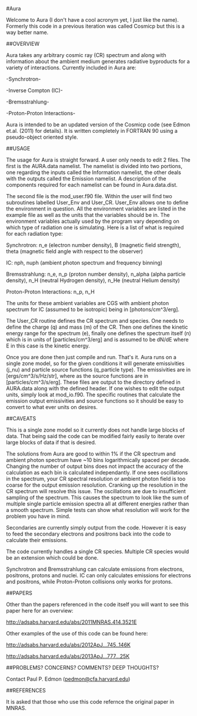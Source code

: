 #Aura

Welcome to Aura (I don't have a cool acronym yet, I just like the name). Formerly this code in a previous iteration was called Cosmicp but this is a way better name.  

##OVERVIEW

Aura takes any arbitrary cosmic ray (CR) spectrum and along with information about the ambient medium generates radiative byproducts for a variety of interactions.  Currently included in Aura are:

-Synchrotron-

-Inverse Compton (IC)-

-Bremsstrahlung-

-Proton-Proton Interactions-

Aura is intended to be an updated version of the Cosmicp code (see Edmon et.al. (2011) for details).  It is written completely in FORTRAN 90 using a pseudo-object oriented style.

##USAGE

The usage for Aura is straight forward.  A user only needs to edit 2 files.  The first is the AURA.data namelist.  The namelist is divided into two portions, one regarding the inputs called the Information namelist, the other deals with the outputs called the Emission namelist.  A description of the components required for each namelist can be found in Aura.data.dist.

The second file is the mod_user.f90 file.  Within the user will find two subroutines labelled User_Env and User_CR.  User_Env allows one to define the environment in question.  All the environment variables are listed in the example file as well as the units that the variables should be in.  The environment variables actually used by the program vary depending on which type of radiation one is simulating.  Here is a list of what is required for each radiation type:

Synchrotron: n_e (electron number density), B (magnetic field strength), theta (magnetic field angle with respect to the observer)

IC: nph, nuph (ambient photon spectrum and frequency binning)

Bremsstrahlung: n_e, n_p (proton number density), n_alpha (alpha particle density), n_H (neutral Hydrogen density), n_He (neutral Helium density)

Proton-Proton Interactions: n_p, n_H

The units for these ambient variables are CGS with ambient photon spectrum for IC (assumed to be isotropic) being in [photons/cm^3/erg].

The User_CR routine defines the CR spectrum and species. One needs to define the charge (q) and mass (m) of the CR.  Then one defines the kinetic energy range for the spectrum (e), finally one defines the spectrum itself (n) which is in units of [particles/cm^3/erg] and is assumed to be dN/dE where E in this case is the kinetic energy.

Once you are done then just compile and run.  That's it.  Aura runs on a single zone model, so for the given conditions it will generate emissivities (j_nu) and particle source functions (q_particle type).  The emissivities are in [ergs/cm^3/s/Hz/str], where as the source functions are in [particles/cm^3/s/erg].  These files are output to the directory defined in AURA.data along with the defined header.  If one wishes to edit the output units, simply look at mod_io.f90.  The specific routines that calculate the emission output emissivities and source functions so it should be easy to convert to what ever units on desires.

##CAVEATS

This is a single zone model so it currently does not handle large blocks of data.  That being said the code can be modified fairly easily to iterate over large blocks of data if that is desired.

The solutions from Aura are good to within 1% if the CR spectrum and ambient photon spectrum have ~10 bins logarithmically spaced per decade.  Changing the number of output bins does not impact the accuracy of the calculation as each bin is calculated independantly.  If one sees oscillations in the spectrum, your CR spectral resolution or ambient photon field is too coarse for the output emission resolution.  Cranking up the resolution in the CR spectrum will resolve this issue.  The oscillations are due to insufficient sampling of the spectrum.  This causes the spectrum to look like the sum of multiple single particle emission spectra all at different energies rather than a smooth spectrum.  Simple tests can show what resolution will work for the problem you have in mind.

Secondaries are currently simply output from the code.  However it is easy to feed the secondary electrons and positrons back into the code to calculate their emissions.

The code currently handles a single CR species.  Multiple CR species would be an extension which could be done.

Synchrotron and Bremsstrahlung can calculate emissions from electrons, positrons, protons and nuclei.  IC can only calculates emissions for electrons and positrons, while Proton-Proton collisions only works for protons.

##PAPERS

Other than the papers referenced in the code itself you will want to see this paper here for an overview:

http://adsabs.harvard.edu/abs/2011MNRAS.414.3521E

Other examples of the use of this code can be found here:

http://adsabs.harvard.edu/abs/2012ApJ...745..146K

http://adsabs.harvard.edu/abs/2013ApJ...777...25K

##PROBLEMS? CONCERNS? COMMENTS? DEEP THOUGHTS?

Contact Paul P. Edmon (pedmon@cfa.harvard.edu)

##REFERENCES

It is asked that those who use this code refernce the original paper in MNRAS.
